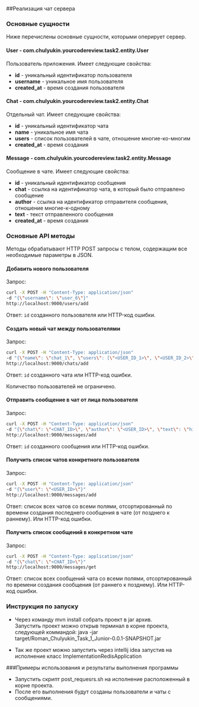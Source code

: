 ##Реализация чат сервера
### Основные сущности

Ниже перечислены основные сущности, которыми оперирует сервер.

#### User - com.chulyukin.yourcodereview.task2.entity.User
Пользователь приложения. Имеет следующие свойства:

* **id** - уникальный идентификатор пользователя
* **username** - уникальное имя пользователя
* **created_at** - время создания пользователя

#### Chat - com.chulyukin.yourcodereview.task2.entity.Chat

Отдельный чат. Имеет следующие свойства:

* **id** - уникальный идентификатор чата
* **name** - уникальное имя чата
* **users** - список пользователей в чате, отношение многие-ко-многим
* **created_at** - время создания

#### Message - com.chulyukin.yourcodereview.task2.entity.Message

Сообщение в чате. Имеет следующие свойства:

* **id** - уникальный идентификатор сообщения
* **chat** - ссылка на идентификатор чата, в который было отправлено сообщение
* **author** - ссылка на идентификатор отправителя сообщения, отношение многие-к-одному
* **text** - текст отправленного сообщения
* **created_at** - время создания

### Основные API методы

Методы обрабатывают HTTP POST запросы c телом, содержащим все необходимые параметры в JSON.

#### Добавить нового пользователя

Запрос:

```bash
curl -X POST -H "Content-Type: application/json" 
-d "{\"username\": \"user_6\"}" 
http://localhost:9000/users/add
```

Ответ: `id` созданного пользователя или HTTP-код ошибки.

#### Создать новый чат между пользователями

Запрос:

```bash
curl -X POST -H "Content-Type: application/json" 
-d "{\"name\": \"chat_1\", \"users\": [\"<USER_ID_1>\", \"<USER_ID_2>\"]}"
http://localhost:9000/chats/add 
```

Ответ: `id` созданного чата или HTTP-код ошибки.

Количество пользователей не ограничено.

#### Отправить сообщение в чат от лица пользователя

Запрос:

```bash
curl -X POST -H "Content-Type: application/json" 
-d "{\"chat\": \"<CHAT_ID>\", \"author\": \"<USER_ID>\", \"text\": \"hi\"}"
http://localhost:9000/messages/add
```

Ответ: `id` созданного сообщения или HTTP-код ошибки.

#### Получить список чатов конкретного пользователя

Запрос:

```bash
curl -X POST -H "Content-Type: application/json" 
-d "{\"user\": \"<USER_ID>\"}"
http://localhost:9000/messages/add
```

Ответ: cписок всех чатов со всеми полями, отсортированный по времени создания последнего сообщения в чате (от позднего к раннему). Или HTTP-код ошибки.

#### Получить список сообщений в конкретном чате

Запрос:

```bash
curl -X POST -H "Content-Type: application/json" 
-d "{\"chat\": \"<CHAT_ID>\"}"
http://localhost:9000/messages/get
```

Ответ: список всех сообщений чата со всеми полями, отсортированный по времени создания сообщения (от раннего к позднему). Или HTTP-код ошибки.


### Инструкция по запуску
- Через команду mvn install собрать проект в jar архив. <br>
  Запустить проект можно открыв терминал в корне проекта, следующей коммандой:
  java -jar target/Roman_Chulyukin_Task_1_Junior-0.0.1-SNAPSHOT.jar

- Так же проект можно запустить через intellij idea запустив на исполнение класс ImplementationRedisApplication

###Примеры использования и результаты выполнения программы
- Запустить скрипт post_requesrs.sh на исполнение расположенный в корне проекта.
- После его выполнения будут созданы пользователи и чаты с сообщениями. 